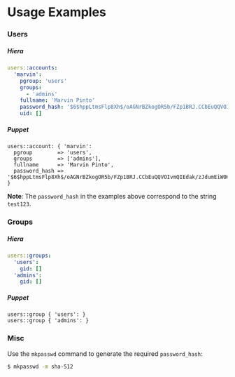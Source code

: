 # Usage Examples


### Users

##### Hiera
```yaml
users::accounts:
  'marvin':
    pgroup: 'users'
    groups:
      - 'admins'
    fullname: 'Marvin Pinto'
    password_hash: '$6$hppLtmsFlp8Xh$/oAGNrBZkogOR5b/FZp1BRJ.CCbEuQQVOIvmQIEdak/zJdumEiW0Hmucnk/f4Ic3GfCPpyE8GimzgvEpMU9Vs/'
    uid: []
```

##### Puppet
```puppet
users::account: { 'marvin':
  pgroup        => 'users',
  groups        => ['admins'],
  fullname      => 'Marvin Pinto',
  password_hash => '$6$hppLtmsFlp8Xh$/oAGNrBZkogOR5b/FZp1BRJ.CCbEuQQVOIvmQIEdak/zJdumEiW0Hmucnk/f4Ic3GfCPpyE8GimzgvEpMU9Vs/',
}
```

**Note**: The `password_hash` in the examples above correspond to the string `test123`.


### Groups

##### Hiera
```yaml
users::groups:
  'users':
    gid: []
  'admins':
    gid: []
```

##### Puppet
```puppet
users::group { 'users': }
users::group { 'admins': }
```


### Misc
Use the `mkpasswd` command to generate the required `password_hash`:
```bash
$ mkpasswd -m sha-512
```
